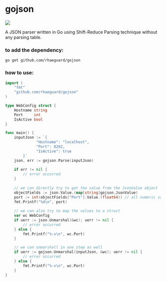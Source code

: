 # gojson

![](https://github.com/rhaeguard/gojson/actions/workflows/go.yml/badge.svg)

A JSON parser written in Go using Shift-Reduce Parsing technique without any parsing table.

### to add the dependency:

```shell
go get github.com/rhaeguard/gojson
```

### how to use:
```go
import (
    "fmt"
    "github.com/rhaeguard/gojson"
)

type WebConfig struct {
    Hostname string
    Port     int
    IsActive bool
}

func main() {
	inputJson := `{
              "Hostname": "localhost",
              "Port": 8282,
              "IsActive": true
        }`
    json, err := gojson.Parse(inputJson)
    
    if err != nil {
        // error occurred
    }
    
	// we can directly try to get the value from the JsonValue object
    objectFields := json.Value.(map[string]gojson.JsonValue)
    port := int(objectFields["Port"].Value.(float64)) // all numeric values are converted to float64
    fmt.Printf("%d\n", port)
    
	// we can also try to map the values to a struct
    var wc WebConfig
    if uerr := json.Unmarshal(&wc); uerr != nil {
        // error occurred
    } else {
        fmt.Printf("%-v\n", wc.Port)
    }

	// we can unmarshall in one step as well
    if uerr := gojson.Unmarshal(inputJson, &wc); uerr != nil {
        // error occurred
    } else {
        fmt.Printf("%-v\n", wc.Port)
    }
}

```